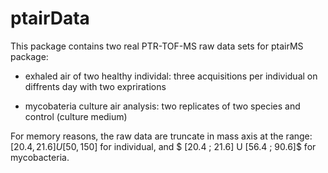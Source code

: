 # ptairData

This package contains two real PTR-TOF-MS raw data sets for ptairMS package:

- exhaled air of two healthy individal: three acquisitions per individual on diffrents day with two exprirations

- mycobateria culture air analysis: two replicates of two species and control (culture medium)

For memory reasons, the raw data are truncate in mass axis at the range: $[20.4,21.6] U [50 , 150]$ for individual, and $ [20.4 ; 21.6] U  [56.4 ; 90.6]$ for mycobacteria.
